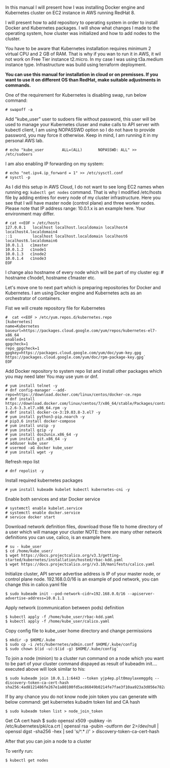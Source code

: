 In this manual I will present how I was installing Docker engine and Kubernetes cluster on EC2 instance in AWS running RedHat 8.

I will present how to add repository to operating system in order to install Docker and Kubernetes packages.
I will show what changes I made to the operating system, how cluster was initialized and how to add nodes to the cluster.

You have to be aware that Kubernetes installation requires minimum 2 virtual CPU and 2 GB of RAM.
That is why if you wan to run it in AWS, it wil not work on Free Tier instance t2.micro.
In my case I was using t3a.medium instance type.
Infrastructure was build using terraform deployment.

**You can use this manual for installation in cloud or on premisses. If you want to use it on different OS than RedHat, make suitable adjustments in commands.**

One of the requirement for Kubernetes is disabling swap, run below command:

    # swapoff -a

Add "kube_user" user to sudoers file without password, this user will be used to manage your Kubernetes cluser and make calls
to API server with kubectl client, I am using NOPASSWD option so I do not have to provide password, you may force it otherwise.
Keep in mind, I am running it in my personal AWS lab.

    # echo "kube_user        ALL=(ALL)       NOPASSWD: ALL" >> /etc/sudoers

I am also enabling IP forwarding on my system:

    # echo "net.ipv4.ip_forward = 1" >> /etc/sysctl.conf
    # sysctl -p

As I did this setup in AWS Cloud, I do not want to see long EC2 names when running eg: `kubectl get nodes` command.
That is why I modified /etc/hosts file by adding entires for every node of my cluster infrastructure.
Here you see that I will have master node (control plane) and three worker nodes.
Please note that IP address range: 10.0.1.x is an example here. Your environment may differ.

    # cat <<EOF > /etc/hosts
    127.0.0.1   localhost localhost.localdomain localhost4 localhost4.localdomain4
    ::1         localhost localhost.localdomain localhost6 localhost6.localdomain6
    10.0.1.1   c1master
    10.0.1.2   c1node1
    10.0.1.3   c1node2
    10.0.1.4   c1node3
    EOF

I change also hostname of every node which will be part of my cluster eg: 
    # hostname c1node1, hostname c1master  etc.


Let's move one to next part which is preparing repositories for Docker and Kubernetes.
I am using Docker engine and Kubernetes acts as an orchestrator of containers.

Fist we will create repository file for Kubernetes

    #  cat <<EOF > /etc/yum.repos.d/kubernetes.repo
    [kubernetes]
    name=Kubernetes
    baseurl=https://packages.cloud.google.com/yum/repos/kubernetes-el7-x86_64
    enabled=1
    gpgcheck=1
    repo_gpgcheck=1
    gpgkey=https://packages.cloud.google.com/yum/doc/yum-key.gpg https://packages.cloud.google.com/yum/doc/rpm-package-key.gpg`
    EOF


Add Docker repository to system repo list and install other packages which you may need later
You may use yum or dnf.


    # yum install telnet -y
    # dnf config-manager --add-repo=https://download.docker.com/linux/centos/docker-ce.repo
    # dnf install https://download.docker.com/linux/centos/7/x86_64/stable/Packages/containerd.io-1.2.6-3.3.el7.x86_64.rpm -y
    # dnf install docker-ce-3:19.03.8-3.el7 -y
    # yum install python3-pip.noarch -y
    # pip3.6 install docker-compose
    # yum install unzip -y
    # yum install gzip -y
    # yum install dos2unix.x86_64 -y
    # yum install git.x86_64 -y
    # adduser kube_user
    # usermod -aG docker kube_user
    # yum install wget -y


Refresh repo list

    # dnf repolist -y


Install required kubernetes packages

    # yum install kubeadm kubelet kubectl kubernetes-cni -y

Enable both services and star Docker service

    # systemctl enable kubelet.service
    # systemctl enable docker.service
    # service docker start


Download network definition files, download those file to home directory of a user which will manage your cluster
NOTE:  there are many other network definitions you can use, calico, is an example here.

    # su - kube_user
    $ cd /home/kube_user/
    $ wget https://docs.projectcalico.org/v3.3/getting-started/kubernetes/installation/hosted/rbac-kdd.yaml
    $ wget https://docs.projectcalico.org//v3.10/manifests/calico.yaml


Initialize cluster, API server advertise address is IP of your master node, or control plane node.
192.168.0.0/16 is an example of pod network, you can change this in calico.yaml file 

    $ sudo kubeadm init --pod-network-cidr=192.168.0.0/16 --apiserver-advertise-address=10.0.1.1


Apply network (communication between pods) definition

    $ kubectl apply -f /home/kube_user/rbac-kdd.yaml
    $ kubectl apply -f /home/kube_user/calico.yaml	


Copy config file to kube_user home directory and change permissions

    $ mkdir -p $HOME/.kube
    $ sudo cp -i /etc/kubernetes/admin.conf $HOME/.kube/config
    $ sudo chown $(id -u):$(id -g) $HOME/.kube/config`


To join a node (minion) to a cluster run command on a node which you want to be part of your cluster
command dispayed as result of kubeadm init.... executed above
will look similar to his:

    $ sudo kubeadm join 10.0.1.1:6443 --token yjp4ep.plt0maylaxemggdq --discovery-token-ca-cert-hash sha256:4ad8121486fe267e1a80100fd5ac86049b0214fe7fae3f10aa923a3d056e782a

If by any chance you do not know node join token you can generate with below command:
get kubernetes kubadm token list and CA hash

    $ sudo kubeadm token list > node_join_token

Get CA cert hash
    $ sudo openssl x509 -pubkey -in /etc/kubernetes/pki/ca.crt | openssl rsa -pubin -outform der 2>/dev/null | openssl dgst -sha256 -hex | sed 's/^.* //' > discovery-token-ca-cert-hash


After that you can join a node to a cluster

To verify run:

    $ kubectl get nodes
